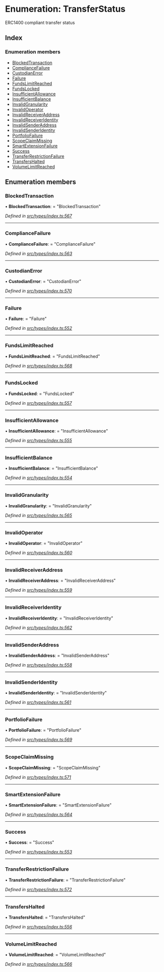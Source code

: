 # Enumeration: TransferStatus

ERC1400 compliant transfer status

## Index

### Enumeration members

* [BlockedTransaction](transferstatus.md#blockedtransaction)
* [ComplianceFailure](transferstatus.md#compliancefailure)
* [CustodianError](transferstatus.md#custodianerror)
* [Failure](transferstatus.md#failure)
* [FundsLimitReached](transferstatus.md#fundslimitreached)
* [FundsLocked](transferstatus.md#fundslocked)
* [InsufficientAllowance](transferstatus.md#insufficientallowance)
* [InsufficientBalance](transferstatus.md#insufficientbalance)
* [InvalidGranularity](transferstatus.md#invalidgranularity)
* [InvalidOperator](transferstatus.md#invalidoperator)
* [InvalidReceiverAddress](transferstatus.md#invalidreceiveraddress)
* [InvalidReceiverIdentity](transferstatus.md#invalidreceiveridentity)
* [InvalidSenderAddress](transferstatus.md#invalidsenderaddress)
* [InvalidSenderIdentity](transferstatus.md#invalidsenderidentity)
* [PortfolioFailure](transferstatus.md#portfoliofailure)
* [ScopeClaimMissing](transferstatus.md#scopeclaimmissing)
* [SmartExtensionFailure](transferstatus.md#smartextensionfailure)
* [Success](transferstatus.md#success)
* [TransferRestrictionFailure](transferstatus.md#transferrestrictionfailure)
* [TransfersHalted](transferstatus.md#transfershalted)
* [VolumeLimitReached](transferstatus.md#volumelimitreached)

## Enumeration members

###  BlockedTransaction

• **BlockedTransaction**: = "BlockedTransaction"

*Defined in [src/types/index.ts:567](https://github.com/PolymathNetwork/polymesh-sdk/blob/cfab557b/src/types/index.ts#L567)*

___

###  ComplianceFailure

• **ComplianceFailure**: = "ComplianceFailure"

*Defined in [src/types/index.ts:563](https://github.com/PolymathNetwork/polymesh-sdk/blob/cfab557b/src/types/index.ts#L563)*

___

###  CustodianError

• **CustodianError**: = "CustodianError"

*Defined in [src/types/index.ts:570](https://github.com/PolymathNetwork/polymesh-sdk/blob/cfab557b/src/types/index.ts#L570)*

___

###  Failure

• **Failure**: = "Failure"

*Defined in [src/types/index.ts:552](https://github.com/PolymathNetwork/polymesh-sdk/blob/cfab557b/src/types/index.ts#L552)*

___

###  FundsLimitReached

• **FundsLimitReached**: = "FundsLimitReached"

*Defined in [src/types/index.ts:568](https://github.com/PolymathNetwork/polymesh-sdk/blob/cfab557b/src/types/index.ts#L568)*

___

###  FundsLocked

• **FundsLocked**: = "FundsLocked"

*Defined in [src/types/index.ts:557](https://github.com/PolymathNetwork/polymesh-sdk/blob/cfab557b/src/types/index.ts#L557)*

___

###  InsufficientAllowance

• **InsufficientAllowance**: = "InsufficientAllowance"

*Defined in [src/types/index.ts:555](https://github.com/PolymathNetwork/polymesh-sdk/blob/cfab557b/src/types/index.ts#L555)*

___

###  InsufficientBalance

• **InsufficientBalance**: = "InsufficientBalance"

*Defined in [src/types/index.ts:554](https://github.com/PolymathNetwork/polymesh-sdk/blob/cfab557b/src/types/index.ts#L554)*

___

###  InvalidGranularity

• **InvalidGranularity**: = "InvalidGranularity"

*Defined in [src/types/index.ts:565](https://github.com/PolymathNetwork/polymesh-sdk/blob/cfab557b/src/types/index.ts#L565)*

___

###  InvalidOperator

• **InvalidOperator**: = "InvalidOperator"

*Defined in [src/types/index.ts:560](https://github.com/PolymathNetwork/polymesh-sdk/blob/cfab557b/src/types/index.ts#L560)*

___

###  InvalidReceiverAddress

• **InvalidReceiverAddress**: = "InvalidReceiverAddress"

*Defined in [src/types/index.ts:559](https://github.com/PolymathNetwork/polymesh-sdk/blob/cfab557b/src/types/index.ts#L559)*

___

###  InvalidReceiverIdentity

• **InvalidReceiverIdentity**: = "InvalidReceiverIdentity"

*Defined in [src/types/index.ts:562](https://github.com/PolymathNetwork/polymesh-sdk/blob/cfab557b/src/types/index.ts#L562)*

___

###  InvalidSenderAddress

• **InvalidSenderAddress**: = "InvalidSenderAddress"

*Defined in [src/types/index.ts:558](https://github.com/PolymathNetwork/polymesh-sdk/blob/cfab557b/src/types/index.ts#L558)*

___

###  InvalidSenderIdentity

• **InvalidSenderIdentity**: = "InvalidSenderIdentity"

*Defined in [src/types/index.ts:561](https://github.com/PolymathNetwork/polymesh-sdk/blob/cfab557b/src/types/index.ts#L561)*

___

###  PortfolioFailure

• **PortfolioFailure**: = "PortfolioFailure"

*Defined in [src/types/index.ts:569](https://github.com/PolymathNetwork/polymesh-sdk/blob/cfab557b/src/types/index.ts#L569)*

___

###  ScopeClaimMissing

• **ScopeClaimMissing**: = "ScopeClaimMissing"

*Defined in [src/types/index.ts:571](https://github.com/PolymathNetwork/polymesh-sdk/blob/cfab557b/src/types/index.ts#L571)*

___

###  SmartExtensionFailure

• **SmartExtensionFailure**: = "SmartExtensionFailure"

*Defined in [src/types/index.ts:564](https://github.com/PolymathNetwork/polymesh-sdk/blob/cfab557b/src/types/index.ts#L564)*

___

###  Success

• **Success**: = "Success"

*Defined in [src/types/index.ts:553](https://github.com/PolymathNetwork/polymesh-sdk/blob/cfab557b/src/types/index.ts#L553)*

___

###  TransferRestrictionFailure

• **TransferRestrictionFailure**: = "TransferRestrictionFailure"

*Defined in [src/types/index.ts:572](https://github.com/PolymathNetwork/polymesh-sdk/blob/cfab557b/src/types/index.ts#L572)*

___

###  TransfersHalted

• **TransfersHalted**: = "TransfersHalted"

*Defined in [src/types/index.ts:556](https://github.com/PolymathNetwork/polymesh-sdk/blob/cfab557b/src/types/index.ts#L556)*

___

###  VolumeLimitReached

• **VolumeLimitReached**: = "VolumeLimitReached"

*Defined in [src/types/index.ts:566](https://github.com/PolymathNetwork/polymesh-sdk/blob/cfab557b/src/types/index.ts#L566)*
